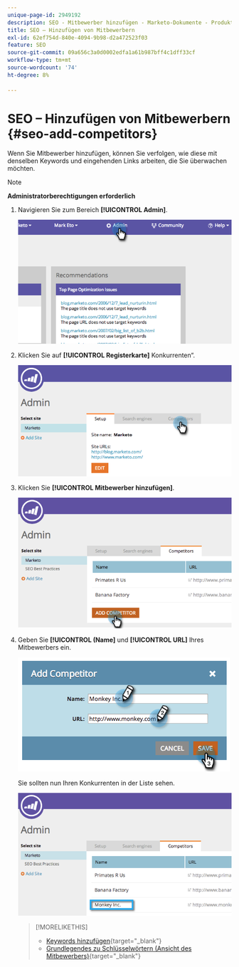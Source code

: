 ```yaml
---
unique-page-id: 2949192
description: SEO - Mitbewerber hinzufügen - Marketo-Dokumente - Produktdokumentation
title: SEO – Hinzufügen von Mitbewerbern
exl-id: 62ef754d-840e-4094-9b98-d2a472523f03
feature: SEO
source-git-commit: 09a656c3a0d0002edfa1a61b987bff4c1dff33cf
workflow-type: tm+mt
source-wordcount: '74'
ht-degree: 8%

---
```


# SEO – Hinzufügen von Mitbewerbern {#seo-add-competitors}

Wenn Sie Mitbewerber hinzufügen, können Sie verfolgen, wie diese mit denselben Keywords und eingehenden Links arbeiten, die Sie überwachen möchten.

>[!NOTE]
>
>**Administratorberechtigungen erforderlich**

1. Navigieren Sie zum Bereich **[!UICONTROL Admin]**.

   ![](assets/image2014-9-17-21-3a12-3a15.png)

1. Klicken Sie auf **[!UICONTROL Registerkarte]** Konkurrenten“.

   ![](assets/image2014-9-17-21-3a12-3a31.png)

1. Klicken Sie **[!UICONTROL Mitbewerber hinzufügen]**.

   ![](assets/image2014-9-17-21-3a12-3a38.png)

1. Geben Sie **[!UICONTROL (Name]** und **[!UICONTROL URL]** Ihres Mitbewerbers ein.

   ![](assets/image2014-9-17-21-3a13-3a5.png)

   Sie sollten nun Ihren Konkurrenten in der Liste sehen.

   ![](assets/image2014-9-17-21-3a13-3a14.png)

   >[!MORELIKETHIS]
   >
   >* [Keywords hinzufügen](/help/marketo/product-docs/additional-apps/seo/keywords/seo-add-keywords.md){target="_blank"}
   >* [Grundlegendes zu Schlüsselwörtern (Ansicht des Mitbewerbers)](/help/marketo/product-docs/additional-apps/seo/keywords/seo-understanding-keywords.md){target="_blank"}
